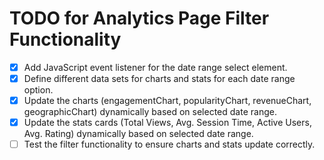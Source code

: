 # TODO for Analytics Page Filter Functionality

- [x] Add JavaScript event listener for the date range select element.
- [x] Define different data sets for charts and stats for each date range option.
- [x] Update the charts (engagementChart, popularityChart, revenueChart, geographicChart) dynamically based on selected date range.
- [x] Update the stats cards (Total Views, Avg. Session Time, Active Users, Avg. Rating) dynamically based on selected date range.
- [ ] Test the filter functionality to ensure charts and stats update correctly.
